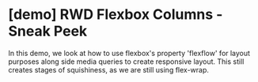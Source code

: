 # [demo] RWD Flexbox Columns - Sneak Peek

In this demo, we look at how to use flexbox's property 'flexflow' for layout purposes along side media queries to create responsive layout. This still creates stages of squishiness, as we are still using flex-wrap. 

